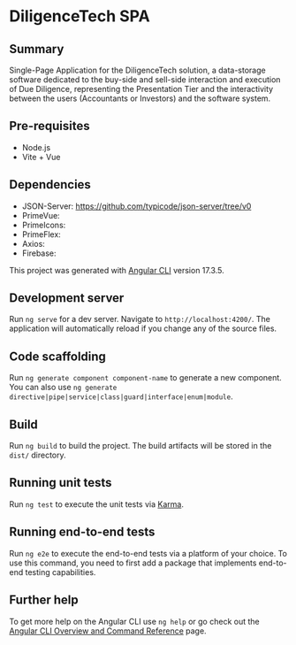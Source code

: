 # DiligenceTech SPA

## Summary

Single-Page Application for the DiligenceTech solution, a data-storage software dedicated to the buy-side and sell-side interaction and execution of Due Diligence, representing the Presentation Tier and the interactivity between the users (Accountants or Investors) and the software system.

## Pre-requisites

- Node.js
- Vite + Vue

## Dependencies

- JSON-Server: https://github.com/typicode/json-server/tree/v0
- PrimeVue:
- PrimeIcons:
- PrimeFlex:
- Axios:
- Firebase:

This project was generated with [Angular CLI](https://github.com/angular/angular-cli) version 17.3.5.

## Development server

Run `ng serve` for a dev server. Navigate to `http://localhost:4200/`. The application will automatically reload if you change any of the source files.

## Code scaffolding

Run `ng generate component component-name` to generate a new component. You can also use `ng generate directive|pipe|service|class|guard|interface|enum|module`.

## Build

Run `ng build` to build the project. The build artifacts will be stored in the `dist/` directory.

## Running unit tests

Run `ng test` to execute the unit tests via [Karma](https://karma-runner.github.io).

## Running end-to-end tests

Run `ng e2e` to execute the end-to-end tests via a platform of your choice. To use this command, you need to first add a package that implements end-to-end testing capabilities.

## Further help

To get more help on the Angular CLI use `ng help` or go check out the [Angular CLI Overview and Command Reference](https://angular.io/cli) page.
